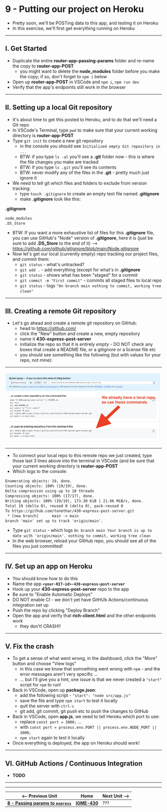 # 9 - Putting our project on Heroku

- Pretty soon, we'll be POSTing data to this app, and testing it on Heroku
- In this exercise, we'll first get everything running on Heroku

---

## I. Get Started
- Duplicate the entire **router-app-passing-params** folder and re-name the copy to **router-app-POST**
  - you might want to delete the **node_modules** folder before you make the copy; if so, don't forget to `npm i` below
- Open up **router-app-POST** in VSCode and `npm i`,  `npm run dev`
- Verify that the app's endpoints still work in the browser

---

## II. Setting up a local Git repository
- It's about time to get this posted to Heroku, and to do that we'll need a Git repo
- In VSCode's Terminal, type `pwd` to make sure that your current working directory is **router-app-POST**
- Type `git init` to create a new git repository
  - in the console you should see `Initialized empty Git repository in ...`
  - BTW: if you type `ls -al` you'll see a **.git**  folder now - this is where the file changes you make are tracked
  - BTW: if you type `ls .git` you'll see its contents
  - BTW: never modify any of the files in the **.git** - pretty much just ignore it
- We need to tell git which files and folders to exclude from version tracking:
  - type `touch .gitignore` to create an empty text file named **.gitignore**
  - make **.gitignore** look like this:

**.gitignore**
```
node_modules
.DS_Store
```

- BTW: If you want a more exhaustive list of files for this **.gitignore** file, you can use GitHub's "Node" version of **.gitignore**, here it is (just be sure to add **.DS_Store** to the end of it) --> https://github.com/github/gitignore/blob/main/Node.gitignore
- Now let's get our local (currently empty) repo tracking our project files, and commit them:
  - `git status` - what's untracked?
  - `git add .` - add everything (except for what's in **.gitignore**
  - `git status` - shows what has been "staged" for a commit
  - `git commit -m "First commit"` - commits all staged files to local repo
  - `git status` - logs `"On branch main nothing to commit, working tree clean"`


---

## III. Creating a remote Git repository
- Let's go ahead and create a remote git repository on GitHub:
  - head to https://github.com/
  - click the "New" button and create a new, empty repository
  - name it **430-express-post-server**
  - initialize the repo so that it is entirely *empty* - DO NOT check any boxes that create a README file, or a gitignore or a license file etc
  - you should see something like the following (but with values for your repo, not mine):

---

![screenshot](_images/express-2.png)

---

- To connect your local repo to this remote repo we just created, type those last 3 lines above into the terminal in VSCode (and be sure that your current working directory is **router-app-POST**
- Which logs to the console:

```
Enumerating objects: 19, done.
Counting objects: 100% (19/19), done.
Delta compression using up to 10 threads
Compressing objects: 100% (17/17), done.
Writing objects: 100% (19/19), 173.30 KiB | 21.66 MiB/s, done.
Total 19 (delta 0), reused 0 (delta 0), pack-reused 0
To https://github.com/tonethar/430-express-post-server.git
 * [new branch]      main -> main
branch 'main' set up to track 'origin/main'.
```
- Type `git status` - which logs `On branch main Your branch is up to date with 'origin/main'. nothing to commit, working tree clean`
- In the web browser, reload your GitHub repo, you should see all of the files you just committed!

---

## IV. Set up an app on Heroku
- You should know how to do this
- Name the app **`<your-RIT-id>-430-express-post-server`**
- Hook up your **430-express-post-server** repo to the app
- Be sure to "Enable Automatic Deploys"
- DO NOT enable CI - we don't yet have GitHUb Actions/continuous integration set up
- Push the repo by clicking "Deploy Branch"
- Open the app and verify that **rich-client.html** and the other endpoints work
  - they don't! CRASH!!
 
---

## V. Fix the crash
- To get a sense of what went wrong, in the dashboard, click the "More" button and choose "View logs"
  - in this case we know that somnething went wrong with `npm` - and the error messages aren't very specific ...
  - ... but I'll give you a hint, one issue is that we never created a `"start"` script for `npm` to run!
- Back in VSCode, open up **package.json**:
  - add the following script - `"start": "node src/app.js"`
  - save the file and type `npm start` to test it locally
  - quit the server with `ctrl-c`
  - git add, git commit, git push etc to push the changes to GitHub
- Back in VSCode, open **app.js**, we need to tell Heroku which port to use:
  - replace `const port = 3000;` ...
  - with `const port = process.env.PORT || process.env.NODE_PORT || 3000;`
  - `npm start` again to test it locally
- Once everything is deployed, the app on Heroku should work!

---

## VI. GitHub Actions / Continuous Integration

- **TODO**
 
---
---

| <-- Previous Unit | Home | Next Unit -->
| --- | --- | --- 
| [**8 - Passing params to `express`**](8-passing-params-in-express.md)  |  [**IGME-430**](../) | ???
